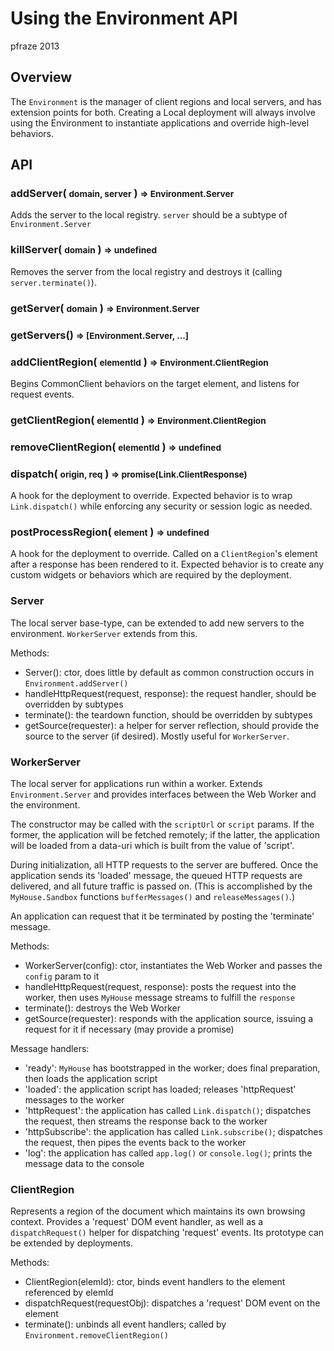 Using the Environment API
=========================

pfraze 2013


## Overview

The `Environment` is the manager of client regions and local servers, and has extension points for both. Creating a Local deployment will always involve using the Environment to instantiate applications and override high-level behaviors.


## API

### addServer( <small>domain, server</small> ) <small>=> Environment.Server</small>

Adds the server to the local registry. `server` should be a subtype of `Environment.Server`

### killServer( <small>domain</small> ) <small>=> undefined</small>

Removes the server from the local registry and destroys it (calling `server.terminate()`).

### getServer( <small>domain</small> ) <small>=> Environment.Server</small>

### getServers() <small>=> [Environment.Server, ...]</small>

### addClientRegion( <small>elementId</small> ) <small>=> Environment.ClientRegion</small>

Begins CommonClient behaviors on the target element, and listens for request events.

### getClientRegion( <small>elementId</small> ) <small>=> Environment.ClientRegion</small>

### removeClientRegion( <small>elementId</small> ) <small>=> undefined</small>

### dispatch( <small>origin, req</small> ) <small>=> promise(Link.ClientResponse)</small>

A hook for the deployment to override. Expected behavior is to wrap `Link.dispatch()` while enforcing any security or session logic as needed.

### postProcessRegion( <small>element</small> ) <small>=> undefined</small>

A hook for the deployment to override. Called on a `ClientRegion`'s element after a response has been rendered to it. Expected behavior is to create any custom widgets or behaviors which are required by the deployment.

### Server

The local server base-type, can be extended to add new servers to the environment. `WorkerServer` extends from this.

Methods:

 - Server(): ctor, does little by default as common construction occurs in `Environment.addServer()`
 - handleHttpRequest(request, response): the request handler, should be overridden by subtypes
 - terminate(): the teardown function, should be overridden by subtypes
 - getSource(requester): a helper for server reflection, should provide the source to the server (if desired). Mostly useful for `WorkerServer`.

### WorkerServer

The local server for applications run within a worker. Extends `Environment.Server` and provides interfaces between the Web Worker and the environment.

The constructor may be called with the `scriptUrl` or `script` params. If the former, the application will be fetched remotely; if the latter, the application will be loaded from a data-uri which is built from the value of 'script'.

During initialization, all HTTP requests to the server are buffered. Once the application sends its 'loaded' message, the queued HTTP requests are delivered, and all future traffic is passed on. (This is accomplished by the `MyHouse.Sandbox` functions `bufferMessages()` and `releaseMessages()`.)

An application can request that it be terminated by posting the 'terminate' message.

Methods:

 - WorkerServer(config): ctor, instantiates the Web Worker and passes the `config` param to it
 - handleHttpRequest(request, response): posts the request into the worker, then uses `MyHouse` message streams to fulfill the `response`
 - terminate(): destroys the Web Worker
 - getSource(requester): responds with the application source, issuing a request for it if necessary (may provide a promise)

Message handlers:

 - 'ready': `MyHouse` has bootstrapped in the worker; does final preparation, then loads the application script
 - 'loaded': the application script has loaded; releases 'httpRequest' messages to the worker
 - 'httpRequest': the application has called `Link.dispatch()`; dispatches the request, then streams the response back to the worker
 - 'httpSubscribe': the application has called `Link.subscribe()`; dispatches the request, then pipes the events back to the worker
 - 'log': the application has called `app.log()` or `console.log()`; prints the message data to the console

### ClientRegion

Represents a region of the document which maintains its own browsing context. Provides a 'request' DOM event handler, as well as a `dispatchRequest()` helper for dispatching 'request' events. Its prototype can be extended by deployments.

Methods:

 - ClientRegion(elemId): ctor, binds event handlers to the element referenced by elemId
 - dispatchRequest(requestObj): dispatches a 'request' DOM event on the element
 - terminate(): unbinds all event handlers; called by `Environment.removeClientRegion()`
